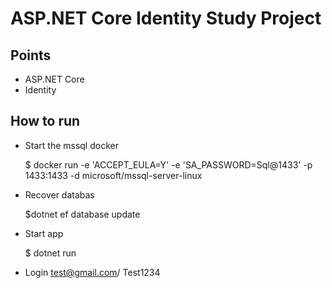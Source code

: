 ASP.NET Core Identity Study Project
======================================

Points
-------------------------------------
 * ASP.NET Core  
 * Identity



How to run
-------------------------------------
* Start the mssql docker 
    
    $ docker run -e 'ACCEPT_EULA=Y' -e 'SA_PASSWORD=Sql@1433' -p 1433:1433 -d microsoft/mssql-server-linux

* Recover databas 
    
    $dotnet ef database update

* Start app 
    
    $ dotnet run

* Login 
    test@gmail.com/ Test1234